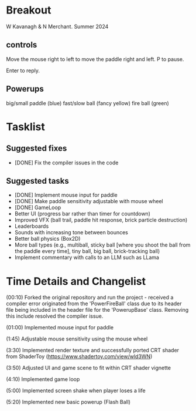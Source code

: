 # Breakout

W Kavanagh \& N Merchant. Summer 2024

## controls

Move the mouse right to left to move the paddle right and left.
P to pause.

Enter to reply.

## Powerups

big/small paddle (blue)
fast/slow ball (fancy yellow)
fire ball (green)

# Tasklist

## Suggested fixes

* \[DONE] Fix the compiler issues in the code

## Suggested tasks

* \[DONE] Implement mouse input for paddle
* \[DONE] Make paddle sensitivity adjustable with mouse wheel
* \[DONE] GameLoop
* Better UI (progress bar rather than timer for countdown)
* Improved VFX (ball trail, paddle hit response, brick particle destruction)
* Leaderboards
* Sounds with increasing tone between bounces
* Better ball physics (Box2D)
* More ball types (e.g., multiball, sticky ball \[where you shoot the ball from the paddle every time], tiny ball, big ball, brick-tracking ball)
* Implement commentary with calls to an LLM such as LLama

# Time Details and Changelist

(00:10) Forked the original repository and run the project - received a compiler error originated from the 'PowerFireBall' class due to its header file being included in the header file for the 'PowerupBase' class. Removing this include resolved the compiler issue.

(01:00) Implemented mouse input for paddle

(1:45) Adjustable mouse sensitivity using the mouse wheel

(3:30) Implemented render texture and successfully ported CRT shader from ShaderToy (https://www.shadertoy.com/view/wld3WN)

(3:50) Adjusted UI and game scene to fit within CRT shader vignette

(4:10) Implemented game loop

(5:00) Implemented screen shake when player loses a life

(5:20) Implemented new basic powerup (Flash Ball)

